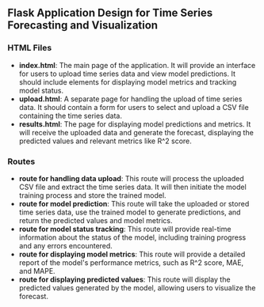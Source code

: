 ## Flask Application Design for Time Series Forecasting and Visualization

### HTML Files

- **index.html**: The main page of the application. It will provide an interface for users to upload time series data and view model predictions. It should include elements for displaying model metrics and tracking model status.
- **upload.html**: A separate page for handling the upload of time series data. It should contain a form for users to select and upload a CSV file containing the time series data.
- **results.html**: The page for displaying model predictions and metrics. It will receive the uploaded data and generate the forecast, displaying the predicted values and relevant metrics like R^2 score.

### Routes

- **route for handling data upload**: This route will process the uploaded CSV file and extract the time series data. It will then initiate the model training process and store the trained model.
- **route for model prediction**: This route will take the uploaded or stored time series data, use the trained model to generate predictions, and return the predicted values and model metrics.
- **route for model status tracking**: This route will provide real-time information about the status of the model, including training progress and any errors encountered.
- **route for displaying model metrics**: This route will provide a detailed report of the model's performance metrics, such as R^2 score, MAE, and MAPE.
- **route for displaying predicted values**: This route will display the predicted values generated by the model, allowing users to visualize the forecast.